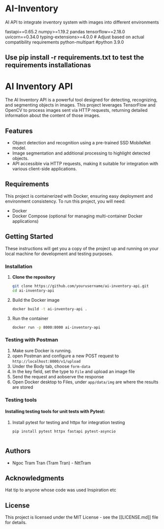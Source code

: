 # AI-Inventory
AI API to integrate inventory system with images into different environments


fastapi==0.65.2
numpy>=1.19.2
pandas
tensorflow==2.18.0
uvicorn==0.34.0
typing-extensions>=4.0.0  # Adjust based on actual compatibility requirements
python-multipart 
#python 3.9.0

## Use pip install -r requirements.txt to test the requirements installationas

# AI Inventory API

The AI Inventory API is a powerful tool designed for detecting, recognizing, and segmenting objects in images. This project leverages TensorFlow and OpenCV to process images sent via HTTP requests, returning detailed information about the content of those images.

## Features

- Object detection and recognition using a pre-trained SSD MobileNet model.
- Image segmentation and additional processing to highlight detected objects.
- API accessible via HTTP requests, making it suitable for integration with various client-side applications.

## Requirements

This project is containerized with Docker, ensuring easy deployment and environment consistency. To run this project, you will need:

- Docker
- Docker Compose (optional for managing multi-container Docker applications)

## Getting Started

These instructions will get you a copy of the project up and running on your local machine for development and testing purposes.

### Installation

1. **Clone the repository**

   ```bash
   git clone https://github.com/yourusername/ai-inventory-api.git
   cd ai-inventory-api


2. Build the Docker image

    ```bash
    docker build -t ai-inventory-api .

3. Run the container

    ```bash
    docker run -p 8000:8000 ai-inventory-api


### Testing with Postman
1. Make sure Docker is running.
2. open Postman and configure a new POST request to `http://localhost:8000/v1/upload`
3. Under the Body tab, choose `form-data`
4. In the key field, set the type to `File` and upload an image file
5. Send the request and aobserve the response
6. Open Docker desktop to Files, under `app/data/img` are where the results are stored

### Testing tools

#### Installing testing tools for unit tests with Pytest:

1. Install pytest for testing and httpx for integration testing
    ``` bash
    pip install pytest httpx fastapi pytest-asyncio



## Authors
- Ngoc Tram Tran (Tram Tran) - NttTram


## Acknowledgments
Hat tip to anyone whose code was used
Inspiration
etc


## License
This project is licensed under the MIT License - see the [[LICENSE.md]] file for details.